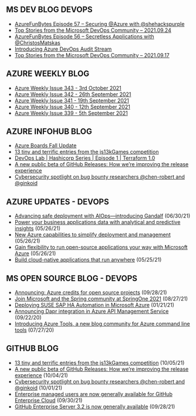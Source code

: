 ## MS DEV BLOG DEVOPS 

<!-- DEVBLOGDEVOPS:START -->
- [AzureFunBytes Episode 57 – Securing @Azure with @shehackspurple](https://devblogs.microsoft.com/devops/azurefunbytes-episode-57-securing-azure-with-shehackspurple/)
- [Top Stories from the Microsoft DevOps Community – 2021.09.24](https://devblogs.microsoft.com/devops/top-stories-from-the-microsoft-devops-community-2021-09-24/)
- [AzureFunBytes Episode 56 – Secretless Applications with @ChristosMatskas](https://devblogs.microsoft.com/devops/azurefunbytes-episode-56-secretless-applications-with-christosmatskas/)
- [Introducing Azure DevOps Audit Stream](https://devblogs.microsoft.com/devops/introducing-azure-devops-audit-stream/)
- [Top Stories from the Microsoft DevOps Community – 2021.09.17](https://devblogs.microsoft.com/devops/top-stories-from-the-microsoft-devops-community-2021-09-17/)
<!-- DEVBLOGDEVOPS:END -->


## AZURE WEEKLY BLOG

<!-- AZUREWEEKLY:START -->
- [Azure Weekly Issue 343 - 3rd October 2021](https://azureweekly.info/issue-343.html)
- [Azure Weekly Issue 342 - 26th September 2021](https://azureweekly.info/issue-342.html)
- [Azure Weekly Issue 341 - 19th September 2021](https://azureweekly.info/issue-341.html)
- [Azure Weekly Issue 340 - 12th September 2021](https://azureweekly.info/issue-340.html)
- [Azure Weekly Issue 339 - 5th September 2021](https://azureweekly.info/issue-339.html)
<!-- AZUREWEEKLY:END -->

## AZURE INFOHUB BLOG 

<!-- AZUREINFOHUB:START -->
- [Azure Boards Fall Update](https://devblogs.microsoft.com/devops/azure-boards-fall-update)
- [13 tiny and terrific entries from the js13kGames competition](https://github.blog/2021-10-05-13-tiny-and-terrific-entries-from-the-js13kgames-competition/)
- [DevOps Lab | Hashicorp Series | Episode 1 | Terraform 1.0](https://channel9.msdn.com/Shows/DevOps-Lab/DevOps-Lab--Hashicorp-Series--Episode-1--Terraform-10)
- [A new public beta of GitHub Releases: How we’re improving the release experience](https://github.blog/2021-10-04-beta-github-releases-improving-release-experience/)
- [Cybersecurity spotlight on bug bounty researchers @chen-robert and @ginkoid](https://github.blog/2021-10-01-cybersecurity-spotlight-bug-bounty-researchers-chen-robert-ginkoid/)
<!-- AZUREINFOHUB:END -->


## AZURE UPDATES - DEVOPS 

<!-- AZUREUPDATES:START -->

 - [Advancing safe deployment with AIOps—introducing Gandalf](https://azure.microsoft.com/blog/advancing-safe-deployment-with-aiops-introducing-gandalf/) (06/30/21)
 - [Power your business applications data with analytical and predictive insights](https://azure.microsoft.com/blog/power-your-business-applications-data-with-analytical-and-predictive-insights/) (05/26/21)
 - [New Azure capabilities to simplify deployment and management](https://azure.microsoft.com/blog/new-azure-capabilities-to-simplify-deployment-and-management/) (05/26/21)
 - [Gain flexibility to run open-source applications your way with Microsoft Azure](https://azure.microsoft.com/blog/gain-flexibility-to-run-open-source-applications-your-way-with-microsoft-azure/) (05/26/21)
 - [Build cloud-native applications that run anywhere](https://azure.microsoft.com/blog/build-cloudnative-applications-that-run-anywhere/) (05/25/21)
<!-- AZUREUPDATES:END -->


## MS OPEN SOURCE BLOG - DEVOPS 

<!-- MSOPENSOURCEBLOG:START -->

 - [Announcing: Azure credits for open source projects](https://cloudblogs.microsoft.com/opensource/2021/09/28/announcing-azure-credits-for-open-source-projects/) (09/28/21)
 - [Join Microsoft and the Spring community at SpringOne 2021](https://cloudblogs.microsoft.com/opensource/2021/08/27/join-microsoft-and-the-spring-community-at-springone-2021/) (08/27/21)
 - [Deploying SUSE SAP HA Automation in Microsoft Azure](https://cloudblogs.microsoft.com/opensource/2021/01/21/deploying-suse-sap-ha-automation-in-microsoft-azure/) (01/21/21)
 - [Announcing Dapr integration in Azure API Management Service](https://cloudblogs.microsoft.com/opensource/2020/09/22/announcing-dapr-integration-azure-api-management-service-apim/) (09/22/20)
 - [Introducing Azure Tools, a new blog community for Azure command line tools](https://cloudblogs.microsoft.com/opensource/2020/07/27/introducing-azure-tools-new-tech-community-blog/) (07/27/20)
<!-- MSOPENSOURCEBLOG:END -->


## GITHUB BLOG


<!-- GITHUB:START -->

 - [13 tiny and terrific entries from the js13kGames competition](https://github.blog/2021-10-05-13-tiny-and-terrific-entries-from-the-js13kgames-competition/) (10/05/21)
 - [A new public beta of GitHub Releases: How we’re improving the release experience](https://github.blog/2021-10-04-beta-github-releases-improving-release-experience/) (10/04/21)
 - [Cybersecurity spotlight on bug bounty researchers @chen-robert and @ginkoid](https://github.blog/2021-10-01-cybersecurity-spotlight-bug-bounty-researchers-chen-robert-ginkoid/) (10/01/21)
 - [Enterprise managed users are now generally available for GitHub Enterprise Cloud](https://github.blog/2021-09-30-enterprise-managed-users-generally-available-github-enterprise-cloud/) (09/30/21)
 - [GitHub Enterprise Server 3.2 is now generally available](https://github.blog/2021-09-28-github-enterprise-server-3-2-generally-available/) (09/28/21)
<!-- GITHUB:END -->
